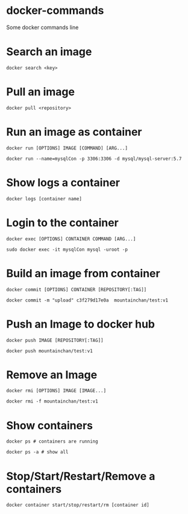 # docker-commands
Some docker commands line 

# Search an image 
```
docker search <key>
```

# Pull an image
```
docker pull <repository>
```

# Run an image as container
```
docker run [OPTIONS] IMAGE [COMMAND] [ARG...]

docker run --name=mysqlCon -p 3306:3306 -d mysql/mysql-server:5.7
```

# Show logs a container
```
docker logs [container name]
```

# Login to the container
```
docker exec [OPTIONS] CONTAINER COMMAND [ARG...]

sudo docker exec -it mysqlCon mysql -uroot -p
```

# Build an image from container
```
docker commit [OPTIONS] CONTAINER [REPOSITORY[:TAG]]

docker commit -m "upload" c3f279d17e0a  mountainchan/test:v1
```

# Push an Image to docker hub
```
docker push IMAGE [REPOSITORY[:TAG]]

docker push mountainchan/test:v1
```

# Remove an Image
```
docker rmi [OPTIONS] IMAGE [IMAGE...]

docker rmi -f mountainchan/test:v1
```

# Show containers
```
docker ps # containers are running

docker ps -a # show all
```

# Stop/Start/Restart/Remove a containers
```
docker container start/stop/restart/rm [container id]
```

